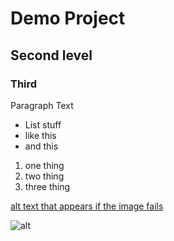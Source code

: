 
# Demo Project

## Second level

### Third

Paragraph Text

- List stuff
- like this
- and this

1. one thing
2. two thing
3. three thing

[alt text that appears if the image fails](https://guides.github.com/features/mastering-markdown/)

![alt](https://www.spam.com/images/5/f/5/5f57337cd256de4e1ad3bb9d1c8409e1c1ec8bc2/spam-classic-455.png)
